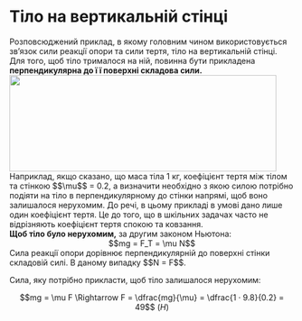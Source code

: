 # Тiло на вертикальнiй стiнцi

<div class="space">Розповсюджений приклад, в якому головним чином використовується зв’язок сили реакцiї опори та сили тертя, тiло на вертикальнiй стiнцi. Для того, щоб тiло трималося на нiй, повинна бути прикладена <b>перпендикулярна до ї ї поверхнi складова сили.</b></div>

<div class="space"><img class="image" width="472" height="171" src="https://rawgit.com/chudaol/ed-era-book-physics/master/images/chapter_5/9.png"></div>

<div class="space">Наприклад, якщо сказано, що маса тiла 1 кг, коефiцiєнт тертя мiж тiлом та стiнкою $$\mu$$ = 0.2, а визначити необхiдно з якою силою потрiбно подiяти на тiло в перпендикулярному до стiнки напрямi, щоб воно залишалося нерухомим. До речi, в цьому прикладi в умовi дано лише один коефiцiєнт тертя. Це до того, що в шкiльних задачах часто не вiдрiзняють коефiцiєнт тертя спокою та ковзання.</div>

<div class="space"><b>Щоб тiло було нерухомим,</b> за другим законом Ньютона:</div>

<div class="space" align="center">$$mg = F_T = \mu N$$</div>

<div class="space">Сила реакцiї опори дорiвнює перпендикулярнiй до поверхнi стiнки складовiй силi. В даному випадку $$N = F$$.</div>

<div class="space"><p class="p3">Cила, яку потрiбно прикласти, щоб тiло залишалося нерухомим:</p></div>

<div align="center">$$mg = \mu F \Rightarrow F = \dfrac{mg}{\mu} = \dfrac{1 · 9.8}{0.2} = 49$$ (<i>H</i>)</div>